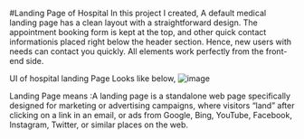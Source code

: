 #Landing Page of Hospital 
In this project I created, A default medical landing page has a clean layout with a straightforward design. 
The appointment booking form is kept at the top, and other quick contact informationis placed right below the header section. 
Hence, new users with needs can contact you quickly. 
All elements work perfectly from the front-end side.

UI of hospital landing Page Looks like below,
![image](https://github.com/user-attachments/assets/1d9ce2cc-a8bc-4f82-a894-8dcdc2955748)

Landing Page means :A landing page is a standalone web page specifically designed for marketing or advertising campaigns, where visitors “land” after clicking on a link in an email, 
or ads from Google, Bing, YouTube, Facebook, Instagram, Twitter, or similar places on the web.
